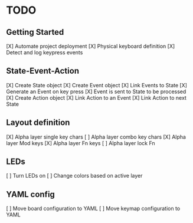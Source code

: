 # TODO

## Getting Started
[X] Automate project deployment
[X] Physical keyboard definition
[X] Detect and log keypress events

## State-Event-Action
[X] Create State object
[X] Create Event object
[X] Link Events to State
[X] Generate an Event on key press
[X] Event is sent to State to be processed
[X] Create Action object
[X] Link Action to an Event
[X] Link Action to next State

## Layout definition
[X] Alpha layer single key chars
[ ] Alpha layer combo key chars
[X] Alpha layer Mod keys
[X] Alpha layer Fn keys
[ ] Alpha layer lock Fn

## LEDs
[ ] Turn LEDs on
[ ] Change colors based on active layer

## YAML config
[ ] Move board configuration to YAML
[ ] Move keymap configuration to YAML
